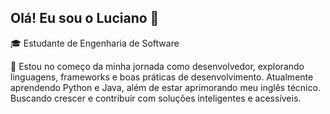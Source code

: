 ## Olá! Eu sou o Luciano 👋

🎓 Estudante de Engenharia de Software

🚀 Estou no começo da minha jornada como desenvolvedor, explorando linguagens, frameworks e boas práticas de desenvolvimento.
Atualmente aprendendo Python e Java, além de estar aprimorando meu inglês técnico. Buscando crescer e contribuir com soluções inteligentes e acessíveis.

